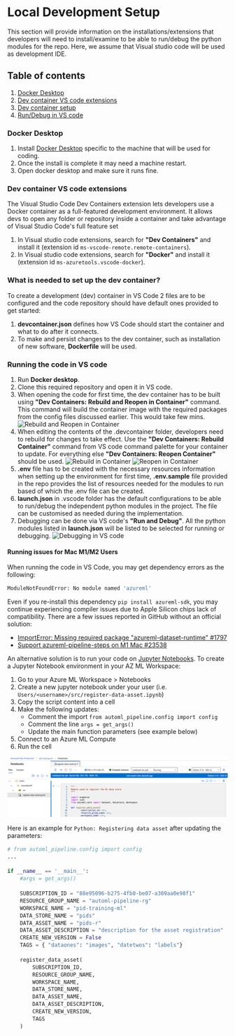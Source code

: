 # Local Development Setup

This section will provide information on the installations/extensions that developers will need to install/examine to be able to run/debug the python modules for the repo. Here, we assume that Visual studio code will be used as development IDE.

## Table of contents
1. [Docker Desktop](#docker-desktop)
1. [Dev container VS code extensions](#dev-container-vs-code-extensions)
1. [Dev container setup](#what-is-needed-to-set-up-the-dev-container)
1. [Run/Debug in VS code](#running-the-code-in-vs-code)

### Docker Desktop

1. Install [Docker Desktop](https://www.docker.com) specific to the machine that will be used for coding.
1. Once the install is complete it may need a machine restart.
1. Open docker desktop and make sure it runs fine.

### Dev container VS code extensions

The Visual Studio Code Dev Containers extension lets developers use a Docker container as a full-featured development environment. It allows devs to open any folder or repository inside a container and take advantage of Visual Studio Code's full feature set

1. In Visual studio code extensions, search for **"Dev Containers"** and install it (extension id `ms-vscode-remote.remote-containers`).
1. In Visual studio code extensions, search for **"Docker"** and install it (extension id `ms-azuretools.vscode-docker`).

### What is needed to set up the dev container?

To create a development (dev) container in VS Code 2 files are to be configured and the code repository should have default ones provided to get started:

1. **devcontainer.json** defines how VS Code should start the container and what to do after it connects.
1. To make and persist changes to the dev container, such as installation of new software, **Dockerfile** will be used.

### Running the code in VS code

1. Run **Docker desktop**.
1. Clone this required repository and open it in VS code.
1. When opening the code for first time, the dev container has to be built using **"Dev Containers: Rebuild and Reopen in Container"** command. This command will build the container image with the required packages from the config files discussed earlier. This would take few mins.
![Rebuild and Reopen in Container](/docs/images/RebuildAndReopenContainer.jpg)
1. When editing the contents of the .devcontainer folder, developers need to rebuild for changes to take effect. Use the **"Dev Containers: Rebuild Container"** command from VS code command palette for your container to update. For everything else **"Dev Containers: Reopen Container"** should be used.
![Rebuild in Container](/docs/images/RebuildContainer.jpg)
![Reopen in Container](/docs/images/ReopenContainer.jpg)
1. **.env** file has to be created with the necessary resources information when setting up the environment for first time, **.env.sample** file provided in the repo provides the list of resources needed for the modules to run based of which the .env file can be created.
1. **launch.json** in .vscode folder has the default configurations to be able to run/debug the independent python modules in the project. The file can be customised as needed during the implementation.
1. Debugging can be done via VS code's **"Run and Debug"**. All the python modules listed in **launch.json** will be listed to be selected for running or debugging.
![Debugging in VS code](/docs/images/Debug.jpg)

#### Running issues for Mac M1/M2 Users

When running the code in VS Code, you may get dependency errors as the following:

```bash
ModuleNotFoundError: No module named 'azureml'
```

Even if you re-install this dependency `pip install azureml-sdk`, you may continue experiencing compiler issues due to Apple Silicon chips lack of compatibility. There are a few issues reported in GitHub without an official solution:

- [ImportError: Missing required package "azureml-dataset-runtime" #1797](https://github.com/Azure/MachineLearningNotebooks/issues/1797)
- [Support azureml-pipeline-steps on M1 Mac #23538](https://github.com/Azure/azure-sdk-for-python/issues/23538)

An alternative solution is to run your code on [Jupyter Notebooks](https://learn.microsoft.com/en-us/azure/machine-learning/how-to-run-jupyter-notebooks?view=azureml-api-2). To create a Jupyter Notebook environment in your AZ ML Workspace:

1. Go to your Azure ML Workspace > Notebooks
1. Create a new jupyter notebook under your user (i.e. `Users/<username>/src/register-data-asset.ipynb`)
1. Copy the script content into a cell
1. Make the following updates:
    - Comment the import `from automl_pipeline.config import config`
    - Comment the line `args = get_args()`
    - Update the main function parameters (see example below)
1. Connect to an Azure ML Compute
1. Run the cell

![Notebook setup example](./images/notebook-setup-example.png)

Here is an example for `Python: Registering data asset` after updating the parameters:

```python
# from automl_pipeline.config import config
...

if __name__ == '__main__':
    #args = get_args()

    SUBSCRIPTION_ID = "88e95096-b275-4fb0-be07-a309aa0e98f1"
    RESOURCE_GROUP_NAME = "automl-pipeline-rg"
    WORKSPACE_NAME = "pid-training-ml"
    DATA_STORE_NAME = "pids"
    DATA_ASSET_NAME = "pids-r"
    DATA_ASSET_DESCRIPTION = "description for the asset registration"
    CREATE_NEW_VERSION = False
    TAGS = { "dataones": "images", "datetwos": "labels"}

    register_data_asset(
        SUBSCRIPTION_ID,
        RESOURCE_GROUP_NAME,
        WORKSPACE_NAME,
        DATA_STORE_NAME,
        DATA_ASSET_NAME,
        DATA_ASSET_DESCRIPTION,
        CREATE_NEW_VERSION,
        TAGS
    )
```
